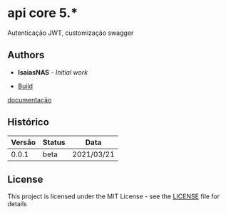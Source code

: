 # api core 5.*

Autenticação JWT, customização swagger

## Authors

* **IsaiasNAS** - *Initial work*

- [Build](https://github.com/isaiasnas/api-core5-jwt)


[documentação](https://github.com/isaiasnas/api-core5-jwt/blob/main/README.md)

## Histórico

Versão | Status | Data
----------|--------|-------------
0.0.1 | beta | 2021/03/21


## License

This project is licensed under the MIT License - see the [LICENSE](https://github.com/isaiasnas/api-core5-jwt/blob/main/LICENSE) file for details
